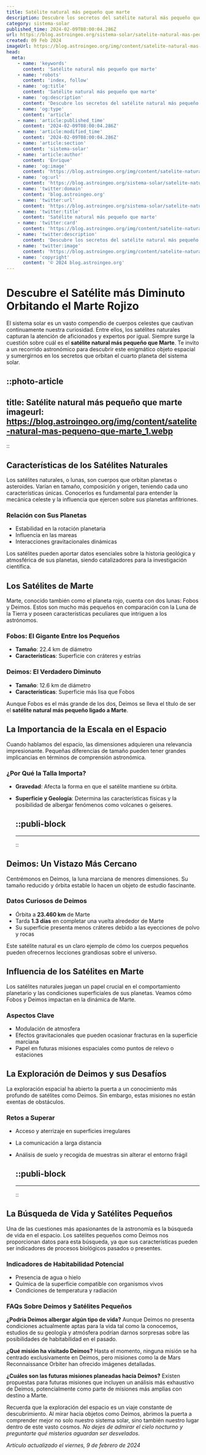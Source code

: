 ```yaml
---
title: Satélite natural más pequeño que marte
description: Descubre los secretos del satélite natural más pequeño que Marte. Explora su origen, características y misterios en nuestro informe detallado.
category: sistema-solar
published_time: 2024-02-09T08:00:04.286Z
url: https://blog.astroingeo.org/sistema-solar/satelite-natural-mas-pequeno-que-marte
created: 09 Feb 2024
imageUrl: https://blog.astroingeo.org/img/content/satelite-natural-mas-pequeno-que-marte_1.webp
head:
  meta:
    - name: 'keywords'
      content: 'Satélite natural más pequeño que marte'
    - name: 'robots'
      content: 'index, follow'
    - name: 'og:title'
      content: 'Satélite natural más pequeño que marte'
    - name: 'og:description'
      content: 'Descubre los secretos del satélite natural más pequeño que Marte. Explora su origen, características y misterios en nuestro informe detallado.'
    - name: 'og:type'
      content: 'article'
    - name: 'article:published_time'
      content: '2024-02-09T08:00:04.286Z'
    - name: 'article:modified_time'
      content: '2024-02-09T08:00:04.286Z'
    - name: 'article:section'
      content: 'sistema-solar'
    - name: 'article:author'
      content: 'Enrique'
    - name: 'og:image'
      content: 'https://blog.astroingeo.org/img/content/satelite-natural-mas-pequeno-que-marte_1.webp'
    - name: 'og:url'
      content: 'https://blog.astroingeo.org/sistema-solar/satelite-natural-mas-pequeno-que-marte'
    - name: 'twitter:domain'
      content: 'blog.astroingeo.org'
    - name: 'twitter:url'
      content: 'https://blog.astroingeo.org/sistema-solar/satelite-natural-mas-pequeno-que-marte'
    - name: 'twitter:title'
      content: 'Satélite natural más pequeño que marte'
    - name: 'twitter:card'
      content: 'https://blog.astroingeo.org/img/content/satelite-natural-mas-pequeno-que-marte_1.webp'
    - name: 'twitter:description'
      content: 'Descubre los secretos del satélite natural más pequeño que Marte. Explora su origen, características y misterios en nuestro informe detallado.'
    - name: 'twitter:image'
      content: 'https://blog.astroingeo.org/img/content/satelite-natural-mas-pequeno-que-marte_1.webp'
    - name: 'copyright'
      content: '© 2024 blog.astroingeo.org'
---
```

# Descubre el Satélite más Diminuto Orbitando el Marte Rojizo

El sistema solar es un vasto compendio de cuerpos celestes que cautivan continuamente nuestra curiosidad. Entre ellos, los satélites naturales capturan la atención de aficionados y expertos por igual. Siempre surge la cuestión sobre cuál es el **satélite natural más pequeño que Marte**. Te invito a un recorrido astronómico para descubrir este enigmático objeto espacial y sumergirnos en los secretos que orbitan el cuarto planeta del sistema solar.


::photo-article
---
title: Satélite natural más pequeño que marte
imageurl: https://blog.astroingeo.org/img/content/satelite-natural-mas-pequeno-que-marte_1.webp
---
::


## Características de los Satélites Naturales

Los satélites naturales, o lunas, son cuerpos que orbitan planetas o asteroides. Varían en tamaño, composición y origen, teniendo cada uno características únicas. Conocerlos es fundamental para entender la mecánica celeste y la influencia que ejercen sobre sus planetas anfitriones.

### Relación con Sus Planetas
- Estabilidad en la rotación planetaria
- Influencia en las mareas
- Interacciones gravitacionales dinámicas

Los satélites pueden aportar datos esenciales sobre la historia geológica y atmosférica de sus planetas, siendo catalizadores para la investigación científica.

## Los Satélites de Marte

Marte, conocido también como el planeta rojo, cuenta con dos lunas: Fobos y Deimos. Estos son mucho más pequeños en comparación con la Luna de la Tierra y poseen características peculiares que intriguen a los astrónomos.

### Fobos: El Gigante Entre los Pequeños
- **Tamaño**: 22.4 km de diámetro
- **Características**: Superficie con cráteres y estrías

### Deimos: El Verdadero Diminuto
- **Tamaño**: 12.6 km de diámetro
- **Características**: Superficie más lisa que Fobos

Aunque Fobos es el más grande de los dos, Deimos se lleva el título de ser el **satélite natural más pequeño ligado a Marte**.

## La Importancia de la Escala en el Espacio

Cuando hablamos del espacio, las dimensiones adquieren una relevancia impresionante. Pequeñas diferencias de tamaño pueden tener grandes implicancias en términos de comprensión astronómica.

### ¿Por Qué la Talla Importa?
- **Gravedad**: Afecta la forma en que el satélite mantiene su órbita.
- **Superficie y Geología**: Determina las características físicas y la posibilidad de albergar fenómenos como volcanes o geíseres.


  ::publi-block
  ---
  ---
  ::
  
  
## Deimos: Un Vistazo Más Cercano

Centrémonos en Deimos, la luna marciana de menores dimensiones. Su tamaño reducido y órbita estable lo hacen un objeto de estudio fascinante.

### Datos Curiosos de Deimos
- Órbita a **23.460 km** de Marte
- Tarda **1.3 días** en completar una vuelta alrededor de Marte
- Su superficie presenta menos cráteres debido a las eyecciones de polvo y rocas

Este satélite natural es un claro ejemplo de cómo los cuerpos pequeños pueden ofrecernos lecciones grandiosas sobre el universo.

## Influencia de los Satélites en Marte

Los satélites naturales juegan un papel crucial en el comportamiento planetario y las condiciones superficiales de sus planetas. Veamos cómo Fobos y Deimos impactan en la dinámica de Marte.

### Aspectos Clave
- Modulación de atmosfera
- Efectos gravitacionales que pueden ocasionar fracturas en la superficie marciana
- Papel en futuras misiones espaciales como puntos de relevo o estaciones

## La Exploración de Deimos y sus Desafíos

La exploración espacial ha abierto la puerta a un conocimiento más profundo de satélites como Deimos. Sin embargo, estas misiones no están exentas de obstáculos.

### Retos a Superar
- Acceso y aterrizaje en superficies irregulares
- La comunicación a larga distancia
- Análisis de suelo y recogida de muestras sin alterar el entorno frágil


  ::publi-block
  ---
  ---
  ::
  
  
## La Búsqueda de Vida y Satélites Pequeños

Una de las cuestiones más apasionantes de la astronomía es la búsqueda de vida en el espacio. Los satélites pequeños como Deimos nos proporcionan datos para esta búsqueda, ya que sus características pueden ser indicadores de procesos biológicos pasados o presentes.

### Indicadores de Habitabilidad Potencial
- Presencia de agua o hielo
- Química de la superficie compatible con organismos vivos
- Condiciones de temperatura y radiación

### FAQs Sobre Deimos y Satélites Pequeños

**¿Podría Deimos albergar algún tipo de vida?**
Aunque Deimos no presenta condiciones actualmente aptas para la vida tal como la conocemos, estudios de su geología y atmósfera podrían darnos sorpresas sobre las posibilidades de habitabilidad en el pasado.

**¿Qué misión ha visitado Deimos?**
Hasta el momento, ninguna misión se ha centrado exclusivamente en Deimos, pero misiones como la de Mars Reconnaissance Orbiter han ofrecido imágenes detalladas.

**¿Cuáles son las futuras misiones planeadas hacia Deimos?**
Existen propuestas para futuras misiones que incluyen un análisis más exhaustivo de Deimos, potencialmente como parte de misiones más amplias con destino a Marte.

Recuerda que la exploración del espacio es un viaje constante de descubrimiento. Al mirar hacia objetos como Deimos, abrimos la puerta a comprender mejor no solo nuestro sistema solar, sino también nuestro lugar dentro de este vasto cosmos. *No dejes de admirar el cielo nocturno y preguntarte qué misterios aguardan ser desvelados.*

_Artículo actualizado el viernes, 9 de febrero de 2024_